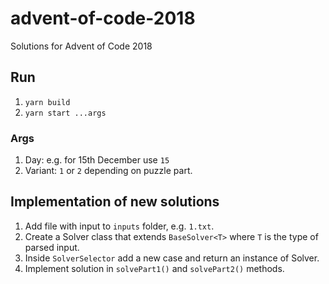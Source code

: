 # advent-of-code-2018

Solutions for Advent of Code 2018

## Run

1. `yarn build`
2. `yarn start ...args`

### Args

1. Day: e.g. for 15th December use `15`
2. Variant: `1` or `2` depending on puzzle part.

## Implementation of new solutions

1. Add file with input to `inputs` folder, e.g. `1.txt`.
2. Create a Solver class that extends `BaseSolver<T>` where `T` is the type of parsed input.
3. Inside `SolverSelector` add a new case and return an instance of Solver.
4. Implement solution in `solvePart1()` and `solvePart2()` methods.
